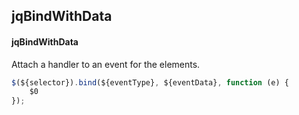 ## jqBindWithData
#### jqBindWithData
Attach a handler to an event for the elements.
```javascript
$(${selector}).bind(${eventType}, ${eventData}, function (e) {
	$0
});
```